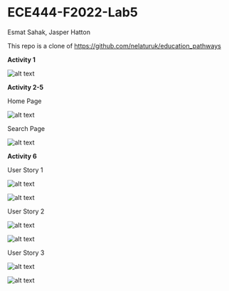 # ECE444-F2022-Lab5

Esmat Sahak, Jasper Hatton

This repo is a clone of https://github.com/nelaturuk/education_pathways

**Activity 1**

![alt text](https://github.com/esmatsahak/ECE444-F2022-Lab5/blob/main/images/Activity1.PNG)

**Activity 2-5**

Home Page

![alt text](https://github.com/esmatsahak/ECE444-F2022-Lab5/blob/styling-practice/images/Home%20Page.PNG)

Search Page

![alt text](https://github.com/esmatsahak/ECE444-F2022-Lab5/blob/styling-practice/images/Search%20Results.PNG)

**Activity 6**

User Story 1

![alt text](https://github.com/esmatsahak/ECE444-F2022-Lab5/blob/styling-practice/images/Activity6_1.PNG)

![alt text](https://github.com/esmatsahak/ECE444-F2022-Lab5/blob/styling-practice/images/Activity6_2.jpg)

User Story 2

![alt text](https://github.com/esmatsahak/ECE444-F2022-Lab5/blob/styling-practice/images/Activity6_3.PNG)

![alt text](https://github.com/esmatsahak/ECE444-F2022-Lab5/blob/styling-practice/images/Activity6_4.jpg)

User Story 3

![alt text](https://github.com/esmatsahak/ECE444-F2022-Lab5/blob/styling-practice/images/Activity6_5.PNG)

![alt text](https://github.com/esmatsahak/ECE444-F2022-Lab5/blob/styling-practice/images/Activity6_6.jpg)